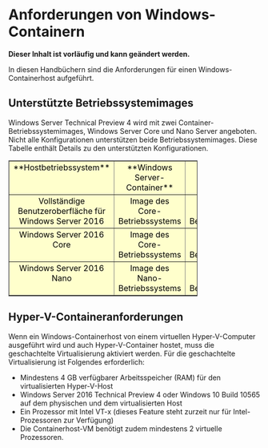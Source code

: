 # Anforderungen von Windows-Containern

**Dieser Inhalt ist vorläufig und kann geändert werden.**

In diesen Handbüchern sind die Anforderungen für einen Windows-Containerhost aufgeführt.

## Unterstützte Betriebssystemimages

Windows Server Technical Preview 4 wird mit zwei Container-Betriebssystemimages, Windows Server Core und Nano Server angeboten. Nicht alle Konfigurationen unterstützen beide Betriebssystemimages. Diese Tabelle enthält Details zu den unterstützten Konfigurationen.

<table border="1" style="background-color:FFFFCC;border-collapse:collapse;border:1px solid FFCC00;color:000000;width:75%" cellpadding="5" cellspacing="5">
<tr valign="top">
<td><center>**Hostbetriebssystem**</center></td>
<td><center>**Windows Server-Container**</center></td>
<td><center>**Hyper-V-Container**</center></td>
</tr>
<tr valign="top">
<td><center>Vollständige Benutzeroberfläche für Windows Server 2016</center></td>
<td><center>Image des Core-Betriebssystems</center></td>
<td><center>Image des Nano-Betriebssystems</center></td>
</tr>
<tr valign="top">
<td><center>Windows Server 2016 Core</center></td>
<td><center>Image des Core-Betriebssystems</center></td>
<td><center> Image des Nano-Betriebssystems</center></td>
</tr>
<tr valign="top">
<td><center>Windows Server 2016 Nano</center></td>
<td><center> Image des Nano-Betriebssystems</center></td>
<td><center>Image des Nano-Betriebssystems</center></td>
</tr>
</table>

## Hyper-V-Containeranforderungen

Wenn ein Windows-Containerhost von einem virtuellen Hyper-V-Computer ausgeführt wird und auch Hyper-V-Container hostet, muss die geschachtelte Virtualisierung aktiviert werden. Für die geschachtelte Virtualisierung ist Folgendes erforderlich:

- Mindestens 4 GB verfügbarer Arbeitsspeicher (RAM) für den virtualisierten Hyper-V-Host
- Windows Server 2016 Technical Preview 4 oder Windows 10 Build 10565 auf dem physischen und dem virtualisierten Host
- Ein Prozessor mit Intel VT-x (dieses Feature steht zurzeit nur für Intel-Prozessoren zur Verfügung)
- Die Containerhost-VM benötigt zudem mindestens 2 virtuelle Prozessoren.





